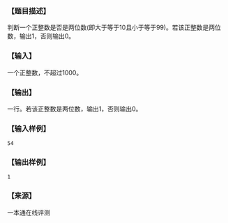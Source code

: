 ### 【题目描述】

判断一个正整数是否是两位数(即大于等于10且小于等于99)。若该正整数是两位数，输出1，否则输出0。

### 【输入】

一个正整数，不超过1000。

### 【输出】

一行。若该正整数是两位数，输出1，否则输出0。

### 【输入样例】

```
54
```

### 【输出样例】

```
1
```


 ### 【来源】

 一本通在线评测 